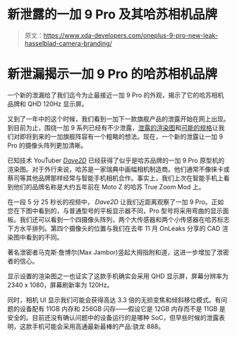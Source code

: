 # 新泄露的一加 9 Pro 及其哈苏相机品牌

> 原文：<https://www.xda-developers.com/oneplus-9-pro-new-leak-hasselblad-camera-branding/>

# 新泄漏揭示一加 9 Pro 的哈苏相机品牌

一个新的泄漏给了我们迄今为止最接近一加 9 Pro 的外观，揭示了它的哈苏相机品牌和 QHD 120Hz 显示屏。

又到了一年中的这个时候，我们看到一加下一款旗舰产品的泄露开始在网上出现。到目前为止，围绕一加 9 系列已经有不少泄露，[泄露的渲染图](https://www.xda-developers.com/first-look-oneplus-9-pro/)和[可能的规格](https://www.xda-developers.com/oneplus-9-pro-45w-fast-wireless-charging/)让我们对即将到来的一加旗舰阵容有一个粗略的想法。现在，一个新的泄露让一加 9 Pro 的摄像头阵列更加清晰。

已知技术 YouTuber [*Dave2D*](https://twitter.com/Dave2D/status/1358105393256407049) 已经获得了似乎是哈苏品牌的一加 9 Pro 原型机的渲染图。对于外行来说，哈苏是一家瑞典中画幅相机制造商。他们通常不像徕卡或蔡司等其他品牌那样经常与智能手机相机合作。事实上，我们上次在智能手机上看到他们的品牌名称是大约五年前在 Moto Z 的哈苏 True Zoom Mod 上。

在一段 5 分 25 秒长的视频中， *Dave2D* 让我们近距离观察了一加 9 Pro。正如您在下图中看到的，与普通型号的平板显示器不同，Pro 型号将采用弯曲的显示面板。我们还可以看到一个四摄像头阵列，两个大传感器和两个小传感器在哈苏标志下方水平排列。第四个摄像头的位置与我们在去年 11 月 OnLeaks 分享的 CAD 渲染图中看到的不同。

著名泄密者马克斯·詹博尔(Max Jambor)竖起大拇指附和道，这进一步增加了泄密者的信心。

显示设置的渲染图之一也证实了这款手机确实会采用 QHD 显示屏，屏幕分辨率为 2340 x 1080，屏幕刷新率为 120Hz。

同时，相机 UI 显示我们可能会获得高达 3.3 倍的无损变焦和倾斜移位模式。有问题的设备配有 11GB 内存和 256GB 闪存——假设它是 12GB 内存而不是 11GB 是安全的。目前还没有确认问题中的设备运行的是哪种 SoC，但早些时候的泄露表明，这款手机可能会采用高通最新最棒的产品:骁龙 888。